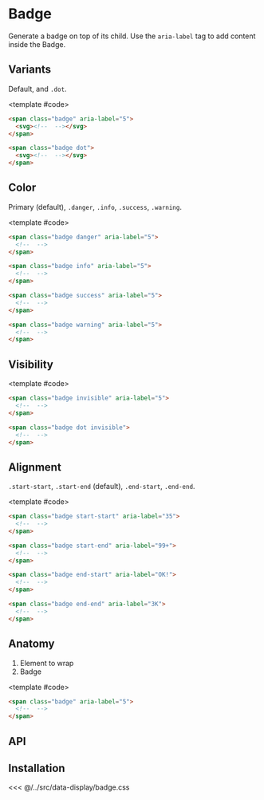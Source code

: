 <script setup>
	import {ref} from "vue"

	import Example from "../../.vitepress/theme/app/components/Example.vue"
	import Baseline from "../../.vitepress/theme/app/components/Baseline.vue"

	const visibility = ref(true)
</script>

# Badge

Generate a badge on top of its child. Use the `aria-label` tag to add content inside the Badge.

## Variants

Default, and `.dot`.

<Example direction="row">
<template #example>
<span class="badge" aria-label="5">
	<svg xmlns="http://www.w3.org/2000/svg" width="32" height="32" viewBox="0 0 32 32"><path fill="currentColor" d="M2.004 9.303A4.5 4.5 0 0 1 6.5 5h19a4.5 4.5 0 0 1 4.496 4.303l-1.476.82L16 16.864L3.48 10.123zM2 11.588V22.5A4.5 4.5 0 0 0 6.5 27h19a4.5 4.5 0 0 0 4.5-4.5V11.588l-.526.293l-13 7a1 1 0 0 1-.948 0L2.514 11.874z"/></svg>
</span>

<span class="badge dot">
	<svg xmlns="http://www.w3.org/2000/svg" width="32" height="32" viewBox="0 0 32 32"><path fill="currentColor" d="M2.004 9.303A4.5 4.5 0 0 1 6.5 5h19a4.5 4.5 0 0 1 4.496 4.303l-1.476.82L16 16.864L3.48 10.123zM2 11.588V22.5A4.5 4.5 0 0 0 6.5 27h19a4.5 4.5 0 0 0 4.5-4.5V11.588l-.526.293l-13 7a1 1 0 0 1-.948 0L2.514 11.874z"/></svg>
</span>
</template>

<template #code>

```html
<span class="badge" aria-label="5">
  <svg><!--  --></svg>
</span>

<span class="badge dot">
  <svg><!--  --></svg>
</span>
```

</template>
</Example>

## Color

Primary (default), `.danger`, `.info`, `.success`, `.warning`.

<Example direction="row">
<template #example>
<span class="badge danger" aria-label="5">
	<svg xmlns="http://www.w3.org/2000/svg" width="32" height="32" viewBox="0 0 32 32"><path fill="currentColor" d="M2.004 9.303A4.5 4.5 0 0 1 6.5 5h19a4.5 4.5 0 0 1 4.496 4.303l-1.476.82L16 16.864L3.48 10.123zM2 11.588V22.5A4.5 4.5 0 0 0 6.5 27h19a4.5 4.5 0 0 0 4.5-4.5V11.588l-.526.293l-13 7a1 1 0 0 1-.948 0L2.514 11.874z"/></svg>
</span>
<span class="badge info" aria-label="5">
	<svg xmlns="http://www.w3.org/2000/svg" width="32" height="32" viewBox="0 0 32 32"><path fill="currentColor" d="M2.004 9.303A4.5 4.5 0 0 1 6.5 5h19a4.5 4.5 0 0 1 4.496 4.303l-1.476.82L16 16.864L3.48 10.123zM2 11.588V22.5A4.5 4.5 0 0 0 6.5 27h19a4.5 4.5 0 0 0 4.5-4.5V11.588l-.526.293l-13 7a1 1 0 0 1-.948 0L2.514 11.874z"/></svg>
</span>
<span class="badge success" aria-label="5">
	<svg xmlns="http://www.w3.org/2000/svg" width="32" height="32" viewBox="0 0 32 32"><path fill="currentColor" d="M2.004 9.303A4.5 4.5 0 0 1 6.5 5h19a4.5 4.5 0 0 1 4.496 4.303l-1.476.82L16 16.864L3.48 10.123zM2 11.588V22.5A4.5 4.5 0 0 0 6.5 27h19a4.5 4.5 0 0 0 4.5-4.5V11.588l-.526.293l-13 7a1 1 0 0 1-.948 0L2.514 11.874z"/></svg>
</span>
<span class="badge warning" aria-label="5">
	<svg xmlns="http://www.w3.org/2000/svg" width="32" height="32" viewBox="0 0 32 32"><path fill="currentColor" d="M2.004 9.303A4.5 4.5 0 0 1 6.5 5h19a4.5 4.5 0 0 1 4.496 4.303l-1.476.82L16 16.864L3.48 10.123zM2 11.588V22.5A4.5 4.5 0 0 0 6.5 27h19a4.5 4.5 0 0 0 4.5-4.5V11.588l-.526.293l-13 7a1 1 0 0 1-.948 0L2.514 11.874z"/></svg>
</span>
</template>

<template #code>

```html
<span class="badge danger" aria-label="5">
  <!--  -->
</span>

<span class="badge info" aria-label="5">
  <!--  -->
</span>

<span class="badge success" aria-label="5">
  <!--  -->
</span>

<span class="badge warning" aria-label="5">
  <!--  -->
</span>
```

</template>
</Example>

## Visibility

<Example>
<template #example>
<button class="button" @click="visibility = !visibility">Toggle visibility</button>

<div class="row">
<span class="badge" :class="{'invisible': !visibility}" aria-label="5">
	<svg xmlns="http://www.w3.org/2000/svg" width="32" height="32" viewBox="0 0 32 32"><path fill="currentColor" d="M2.004 9.303A4.5 4.5 0 0 1 6.5 5h19a4.5 4.5 0 0 1 4.496 4.303l-1.476.82L16 16.864L3.48 10.123zM2 11.588V22.5A4.5 4.5 0 0 0 6.5 27h19a4.5 4.5 0 0 0 4.5-4.5V11.588l-.526.293l-13 7a1 1 0 0 1-.948 0L2.514 11.874z"/></svg>
</span>

<span class="badge dot" :class="{'invisible': !visibility}">
	<svg xmlns="http://www.w3.org/2000/svg" width="32" height="32" viewBox="0 0 32 32"><path fill="currentColor" d="M2.004 9.303A4.5 4.5 0 0 1 6.5 5h19a4.5 4.5 0 0 1 4.496 4.303l-1.476.82L16 16.864L3.48 10.123zM2 11.588V22.5A4.5 4.5 0 0 0 6.5 27h19a4.5 4.5 0 0 0 4.5-4.5V11.588l-.526.293l-13 7a1 1 0 0 1-.948 0L2.514 11.874z"/></svg>
</span>
</div>

</template>

<template #code>

```html
<span class="badge invisible" aria-label="5">
  <!--  -->
</span>

<span class="badge dot invisible">
  <!--  -->
</span>
```

</template>
</Example>

## Alignment

`.start-start`, `.start-end` (default), `.end-start`, `.end-end`.

<Example direction="row">
<template #example>
	<span class="badge start-start" aria-label="35">
	<svg xmlns="http://www.w3.org/2000/svg" width="32" height="32" viewBox="0 0 32 32"><path fill="currentColor" d="M2.004 9.303A4.5 4.5 0 0 1 6.5 5h19a4.5 4.5 0 0 1 4.496 4.303l-1.476.82L16 16.864L3.48 10.123zM2 11.588V22.5A4.5 4.5 0 0 0 6.5 27h19a4.5 4.5 0 0 0 4.5-4.5V11.588l-.526.293l-13 7a1 1 0 0 1-.948 0L2.514 11.874z"/></svg>
</span>
<span class="badge start-end" aria-label="99+">
	<svg xmlns="http://www.w3.org/2000/svg" width="32" height="32" viewBox="0 0 32 32"><path fill="currentColor" d="M2.004 9.303A4.5 4.5 0 0 1 6.5 5h19a4.5 4.5 0 0 1 4.496 4.303l-1.476.82L16 16.864L3.48 10.123zM2 11.588V22.5A4.5 4.5 0 0 0 6.5 27h19a4.5 4.5 0 0 0 4.5-4.5V11.588l-.526.293l-13 7a1 1 0 0 1-.948 0L2.514 11.874z"/></svg>
</span>
<span class="badge end-start" aria-label="OK!">
	<svg xmlns="http://www.w3.org/2000/svg" width="32" height="32" viewBox="0 0 32 32"><path fill="currentColor" d="M2.004 9.303A4.5 4.5 0 0 1 6.5 5h19a4.5 4.5 0 0 1 4.496 4.303l-1.476.82L16 16.864L3.48 10.123zM2 11.588V22.5A4.5 4.5 0 0 0 6.5 27h19a4.5 4.5 0 0 0 4.5-4.5V11.588l-.526.293l-13 7a1 1 0 0 1-.948 0L2.514 11.874z"/></svg>
</span>
<span class="badge end-end" aria-label="3K">
	<svg xmlns="http://www.w3.org/2000/svg" width="32" height="32" viewBox="0 0 32 32"><path fill="currentColor" d="M2.004 9.303A4.5 4.5 0 0 1 6.5 5h19a4.5 4.5 0 0 1 4.496 4.303l-1.476.82L16 16.864L3.48 10.123zM2 11.588V22.5A4.5 4.5 0 0 0 6.5 27h19a4.5 4.5 0 0 0 4.5-4.5V11.588l-.526.293l-13 7a1 1 0 0 1-.948 0L2.514 11.874z"/></svg>
</span>

</template>

<template #code>

```html
<span class="badge start-start" aria-label="35">
  <!--  -->
</span>

<span class="badge start-end" aria-label="99+">
  <!--  -->
</span>

<span class="badge end-start" aria-label="OK!">
  <!--  -->
</span>

<span class="badge end-end" aria-label="3K">
  <!--  -->
</span>
```

</template>
</Example>

## Anatomy

1. Element to wrap
2. Badge

<style>
	.anatomy {
		&:after {
			outline: 3px dotted tomato;
		}
	}

</style>

<Example direction="row">
<template #example>
<span class="anatomy badge" aria-label="5">
	<svg xmlns="http://www.w3.org/2000/svg" width="32" height="32" viewBox="0 0 32 32"><path fill="currentColor" d="M2.004 9.303A4.5 4.5 0 0 1 6.5 5h19a4.5 4.5 0 0 1 4.496 4.303l-1.476.82L16 16.864L3.48 10.123zM2 11.588V22.5A4.5 4.5 0 0 0 6.5 27h19a4.5 4.5 0 0 0 4.5-4.5V11.588l-.526.293l-13 7a1 1 0 0 1-.948 0L2.514 11.874z"/></svg>
</span>
</template>

<template #code>

```html
<span class="badge" aria-label="5">
  <!--  -->
</span>
```

</template>
</Example>

## API

<!--@include: ./badge-api.md -->

## Installation

<<< @/../src/data-display/badge.css
